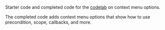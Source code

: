 Starter code and completed code for the [codelab](https://blocklycodelabs.dev/codelabs/context-menu-option/index.html) on context menu options.

The completed code adds context menu options that show how to use precondition, scope, callbacks, and more.
